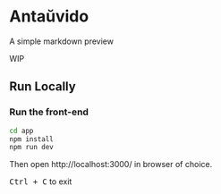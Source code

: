 # Antaŭvido

A simple markdown preview

WIP

## Run Locally

### Run the front-end

```bash
cd app
npm install
npm run dev
```

Then open http://localhost:3000/ in browser of choice.

<kbd>Ctrl + C</kbd> to exit
